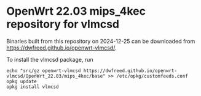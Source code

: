 OpenWrt 22.03 mips_4kec repository for vlmcsd
========

Binaries built from this repository on 2024-12-25 can be downloaded from <https://dwfreed.github.io/openwrt-vlmcsd/>.

To install the vlmcsd package, run

```
echo "src/gz openwrt-vlmcsd https://dwfreed.github.io/openwrt-vlmcsd/OpenWrt_22.03/mips_4kec/base" >> /etc/opkg/customfeeds.conf
opkg update
opkg install vlmcsd
```

